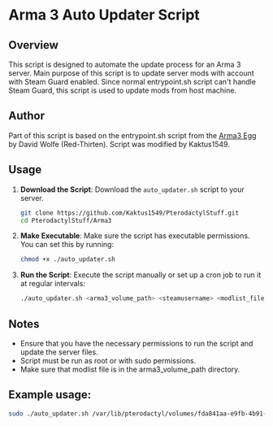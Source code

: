 # Arma 3 Auto Updater Script

## Overview
This script is designed to automate the update process for an Arma 3 server. Main purpose of this script is to update server mods with account with Steam Guard enabled. Since normal entrypoint.sh script can't handle Steam Guard, this script is used to update mods from host machine.

## Author
Part of this script is based on the entrypoint.sh script from the [Arma3 Egg](https://github.com/parkervcp/eggs/tree/master/game_eggs/steamcmd_servers/arma/arma3) by David Wolfe (Red-Thirten).
Script was modified by Kaktus1549.

## Usage
1. **Download the Script**: Download the `auto_updater.sh` script to your server.
    ```sh
    git clone https://github.com/Kaktus1549/PterodactylStuff.git
    cd PterodactylStuff/Arma3
    ```
2. **Make Executable**: Make sure the script has executable permissions. You can set this by running:
    ```sh
    chmod +x ./auto_updater.sh
    ```
3. **Run the Script**: Execute the script manually or set up a cron job to run it at regular intervals:
    ```sh
    ./auto_updater.sh <arma3_volume_path> <steamusername> <modlist_filename>
    ```

## Notes
- Ensure that you have the necessary permissions to run the script and update the server files.
- Script must be run as root or with sudo permissions.
- Make sure that modlist file is in the arma3_volume_path directory.

## Example usage:

```sh
sudo ./auto_updater.sh /var/lib/pterodactyl/volumes/fda841aa-e9fb-4b91-aff0-cca8b1d034e0 humlik9 lmaomatkatvoje.html
```